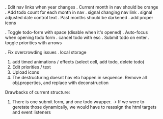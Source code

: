 

. Edit nav links when year changes
. Current month in nav should be orange
. Add todo count for each month in nav
. signal changing nav link
. signal adjusted date control text
. Past months should be darkened
. add proper icons

. Toggle todo-form with space (disable when it's opened)
. Auto-focus when opening todo form
. cancel todo with esc
. Submit todo on enter
. toggle priorities with arrows


. Fix overcrowding issues
. local storage
1. add timed animations / effects (select cell, add todo, delete todo)
2. Edit priorities / text
3. Upload icons
4. The destructuring doesnt hav eto happen in sequence. Remove all obj.properties, and replace with deconstruction







Drawbacks of current structure:

1. There is one submit form, and one todo wrapper. 
-> If we were to geretate those dynamically, we would have to
    reassign the html targets and event listeners